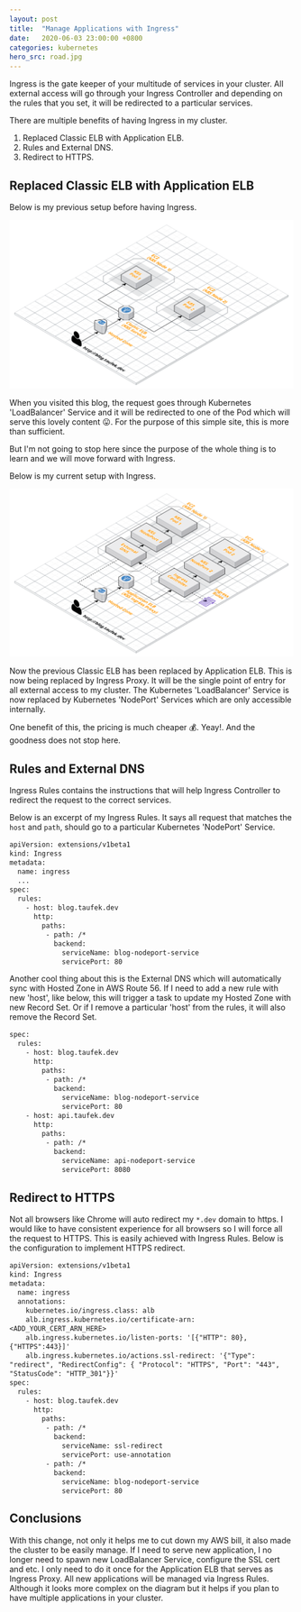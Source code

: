 ```yaml
---
layout: post
title:  "Manage Applications with Ingress"
date:   2020-06-03 23:00:00 +0800
categories: kubernetes
hero_src: road.jpg
---
```


Ingress is the gate keeper of your multitude of services in your cluster. All external
access will go through your Ingress Controller and depending on the rules that you set,
it will be redirected to a particular services.

There are multiple benefits of having Ingress in my cluster.

1. Replaced Classic ELB with Application ELB.
2. Rules and External DNS.
3. Redirect to HTTPS.

## Replaced Classic ELB with Application ELB

Below is my previous setup before having Ingress.

![Cluster without Ingress](/images/cluster_without_ingress.png)

When you visited this blog, the request goes through Kubernetes 'LoadBalancer' Service
and it will be redirected to one of the Pod which will serve this lovely content :stuck_out_tongue:.
For the purpose of this simple site, this is more than sufficient.

But I'm not going to stop here since the purpose of the whole thing is to learn and we will move forward with Ingress.

Below is my current setup with Ingress.

![Cluster with Ingress](/images/cluster_with_ingress.png)

Now the previous Classic ELB has been replaced by Application ELB. This is now being replaced by Ingress Proxy.
It will be the single point of entry for all external access to my cluster. The Kubernetes 'LoadBalancer' Service is
now replaced by Kubernetes 'NodePort' Services which are only accessible internally.

One benefit of this, the pricing is much cheaper :moneybag:. Yeay!.  And the goodness does not stop here.

## Rules and External DNS

Ingress Rules contains the instructions that will help Ingress Controller to redirect the request
to the correct services.

Below is an excerpt of my Ingress Rules. It says all request that matches the `host` and `path`,
should go to a particular Kubernetes 'NodePort' Service.

```
apiVersion: extensions/v1beta1
kind: Ingress
metadata:
  name: ingress
  ...
spec:
  rules:
    - host: blog.taufek.dev
      http:
        paths:
         - path: /*
           backend:
             serviceName: blog-nodeport-service
             servicePort: 80
```

Another cool thing about this is the External DNS which will automatically sync with Hosted Zone in AWS Route 56.
If I need to add a new rule with new 'host', like below, this will trigger a task to update my Hosted Zone with new Record Set.
Or if I remove a particular 'host' from the rules, it will also remove the Record Set.

```
spec:
  rules:
    - host: blog.taufek.dev
      http:
        paths:
         - path: /*
           backend:
             serviceName: blog-nodeport-service
             servicePort: 80
    - host: api.taufek.dev
      http:
        paths:
         - path: /*
           backend:
             serviceName: api-nodeport-service
             servicePort: 8080
```

## Redirect to HTTPS

Not all browsers like Chrome will auto redirect my `*.dev` domain to https. I would like
to have consistent experience for all browsers so I will force all the request to HTTPS.
This is easily achieved with Ingress Rules. Below is the configuration to implement HTTPS redirect.

```
apiVersion: extensions/v1beta1
kind: Ingress
metadata:
  name: ingress
  annotations:
    kubernetes.io/ingress.class: alb
    alb.ingress.kubernetes.io/certificate-arn: <ADD_YOUR_CERT_ARN_HERE>
    alb.ingress.kubernetes.io/listen-ports: '[{"HTTP": 80}, {"HTTPS":443}]'
    alb.ingress.kubernetes.io/actions.ssl-redirect: '{"Type": "redirect", "RedirectConfig": { "Protocol": "HTTPS", "Port": "443", "StatusCode": "HTTP_301"}}'
spec:
  rules:
    - host: blog.taufek.dev
      http:
        paths:
         - path: /*
           backend:
             serviceName: ssl-redirect
             servicePort: use-annotation
         - path: /*
           backend:
             serviceName: blog-nodeport-service
             servicePort: 80
```

## Conclusions

With this change, not only it helps me to cut down my AWS bill, it also made the cluster
to be easily manage. If I need to serve new application, I no longer need
to spawn new LoadBalancer Service, configure the SSL cert and etc. I only need to do it once for
the Application ELB that serves as Ingress Proxy. All new applications will be managed via Ingress Rules.
Although it looks more complex on the diagram but it helps if you plan to have multiple applications in your cluster.
